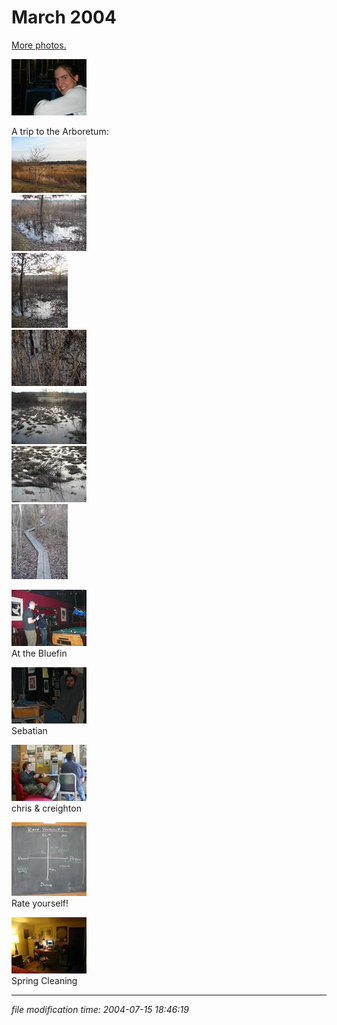 March 2004
==========

[More photos.](/p/photos/)

[![[Thumb]](/photos/thumb/2004-03-02-sara.jpg)](/photos/2004-03-02-sara.jpg)

A trip to the Arboretum:  
[![[Thumb]](/photos/thumb/2004-03-06_arbor_1165.jpg)](/photos/2004-03-06_arbor_1165.jpg)  
[![[Thumb]](/photos/thumb/2004-03-06_arbor_1166.jpg)](/photos/2004-03-06_arbor_1166.jpg)  
[![[Thumb]](/photos/thumb/2004-03-06_arbor_1167.jpg)](/photos/2004-03-06_arbor_1167.jpg)  
[![[Thumb]](/photos/thumb/2004-03-06_arbor_1168.jpg)](/photos/2004-03-06_arbor_1168.jpg)  
[![[Thumb]](/photos/thumb/2004-03-06_arbor_1169.jpg)](/photos/2004-03-06_arbor_1169.jpg)  
[![[Thumb]](/photos/thumb/2004-03-06_arbor_1173.jpg)](/photos/2004-03-06_arbor_1173.jpg)  
[![[Thumb]](/photos/thumb/2004-03-06_arbor_1177.jpg)](/photos/2004-03-06_arbor_1177.jpg)

[![[Thumb]](/photos/thumb/2004-03-16_blufin_mark.jpg)](/photos/2004-03-16_blufin_mark.jpg)  
At the Bluefin

[![[Thumb]](/photos/thumb/2004-03-22_sebastian.jpg)](/photos/2004-03-22_sebastian.jpg)  
Sebatian

[![[Thumb]](/photos/thumb/2004-03-23_chrisw_creighton.jpg)](/photos/2004-03-23_chrisw_creighton.jpg)  
chris & creighton

[![[Thumb]](/photos/thumb/2004-03-23_rate_yourself.jpg)](/photos/2004-03-23_rate_yourself.jpg)  
Rate yourself!

[![[Thumb]](/photos/thumb/2004-03-29_spring_clean.jpg)](/photos/2004-03-29_spring_clean.jpg)  
Spring Cleaning

* * *

<div class="rightside"><em>file modification time: 2004-07-15 18:46:19</em></div>
